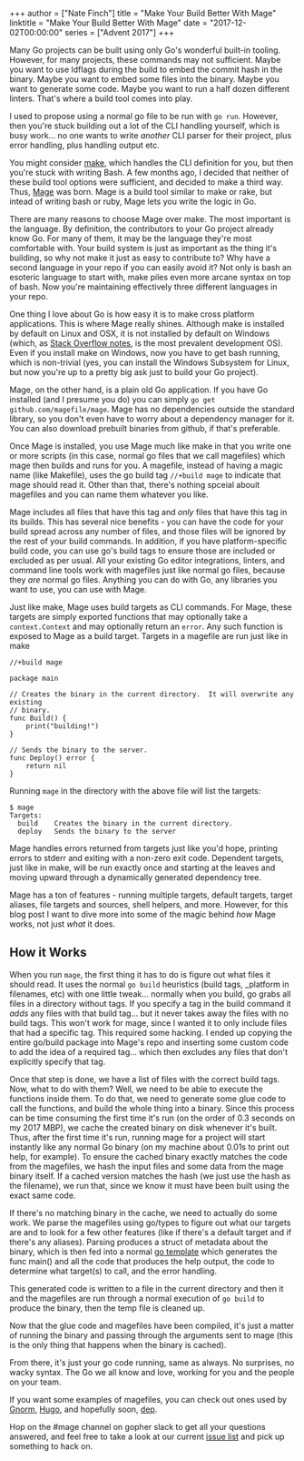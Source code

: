 +++
author = ["Nate Finch"]
title = "Make Your Build Better With Mage"
linktitle = "Make Your Build Better With Mage"
date = "2017-12-02T00:00:00"
series = ["Advent 2017"]
+++

Many Go projects can be built using only Go's wonderful built-in tooling.
However, for many projects, these commands may not sufficient. Maybe you want to
use ldflags during the build to embed the commit hash in the binary.  Maybe you
want to embed some files into the binary.  Maybe you want to generate some code.
Maybe you want to run a half dozen different linters.  That's where a build tool
comes into play.

I used to propose using a normal go file to be run with `go run`.  However, then
you're stuck building out a lot of the CLI handling yourself, which is busy
work... no one wants to write *another* CLI parser for their project, plus error
handling, plus handling output etc.

You might consider [make](/advent-2017/make/), which handles the CLI definition
for you, but then you're stuck with writing Bash.  A few months ago, I decided
that neither of these build tool options were sufficient, and decided to make a
third way.  Thus, [Mage](https://magefile.org/) was born.  Mage is a build tool
similar to make or rake, but intead of writing bash or ruby, Mage lets you
write the logic in Go. 

There are many reasons to choose Mage over make. The most important is the
language.  By definition, the contributors to your Go project already know Go.
For many of them, it may be the language they're most comfortable with.  Your
build system is just as important as the thing it's building, so why not make it
just as easy to contribute to?  Why have a second language in your repo if you
can easily avoid it?  Not only is bash an esoteric language to start with, make
piles even more arcane syntax on top of bash.  Now you're maintaining
effectively three different languages in your repo.

One thing I love about Go is how easy it is to make cross platform applications.
This is where Mage really shines.  Although make is installed by default on
Linux and OSX, it is not installed by default on Windows (which, as [Stack
Overflow
notes](https://insights.stackoverflow.com/survey/2017#technologies-and-occupations),
is the most prevalent development OS).  Even if you install make on Windows, now
you have to get bash running, which is non-trivial (yes, you can install the
Windows Subsystem for Linux, but now you're up to a pretty big ask just to build
your Go project).

Mage, on the other hand, is a plain old Go application.  If you have Go
installed (and I presume you do) you can simply `go get
github.com/magefile/mage`.  Mage has no dependencies outside the standard
library, so you don't even have to worry about a dependency manager for it. You
can also download prebuilt binaries from github, if that's preferable.

Once Mage is installed, you use Mage much like make in that you write one or
more scripts (in this case, normal go files that we call magefiles) which mage
then builds and runs for you.  A magefile, instead of having a magic name (like
Makefile), uses the go build tag `//+build mage` to indicate that mage should
read it.  Other than that, there's nothing spceial abouit magefiles and you can
name them whatever you like.

Mage includes all files that have this tag and *only* files that have this tag
in its builds.  This has several nice benefits - you can have the code for your
build spread across any number of files, and those files will be ignored by the
rest of your build commands.  In addition, if you have platform-specific build
code, you can use go's build tags to ensure those are included or excluded as
per usual.  All your existing Go editor integrations, linters, and command line
tools work with magefiles just like normal go files, because they *are* normal
go files.  Anything you can do with Go, any libraries you want to use, you can
use with Mage.

Just like make, Mage uses build targets as CLI commands. For Mage, these targets
are simply exported functions that may optionally take a `context.Context` and
may optionally return an `error`.  Any such function is exposed to Mage as a
build target.  Targets in a magefile are run just like in make

```
//+build mage

package main

// Creates the binary in the current directory.  It will overwrite any existing
// binary.
func Build() {
    print("building!")
}

// Sends the binary to the server.
func Deploy() error {
    return nil
}
```

Running `mage` in the directory with the above file will list the targets:

```
$ mage
Targets:
  build    Creates the binary in the current directory.
  deploy   Sends the binary to the server
```

Mage handles errors returned from targets just like you'd hope, printing errors
to stderr and exiting with a non-zero exit code.  Dependent targets, just like
in make, will be run exactly once and starting at the leaves and moving upward
through a dynamically generated dependency tree.

Mage has a ton of features - running multiple targets, default targets, target
aliases, file targets and sources, shell helpers, and more.  However, for this
blog post I want to dive more into some of the magic behind *how* Mage works,
not just *what* it does.

## How it Works

When you run `mage`, the first thing it has to do is figure out what files it
should read.  It uses the normal `go build` heuristics (build tags, \_platform in
filenames, etc) with one little tweak... normally when you build, go grabs all
files in a directory without tags.  If you specify a tag in the build command it
*adds* any files with that build tag... but it never takes away the files with
no build tags.  This won't work for mage, since I wanted it to only include
files that had a specific tag. This required some hacking.  I ended up copying
the entire go/build package into Mage's repo and inserting some custom code to
add the idea of a required tag... which then excludes any files that don't
explicitly specify that tag.

Once that step is done, we have a list of files with the correct build tags.
Now, what to do with them?  Well, we need to be able to execute the functions
inside them.  To do that, we need to generate some glue code to call the
functions, and build the whole thing into a binary.  Since this process can be
time consuming the first time it's run (on the order of 0.3 seconds on my 2017
MBP), we cache the created binary on disk whenever it's built. Thus, after the
first time it's run, running mage for a project will start instantly like any
normal Go binary (on my machine about 0.01s to print out help, for example).  To
ensure the cached binary exactly matches the code from the magefiles, we hash
the input files and some data from the mage binary itself.  If a cached version
matches the hash (we just use the hash as the filename), we run that, since we
know it must have been built using the exact same code.

If there's no matching binary in the cache, we need to actually do some work. We
parse the magefiles using go/types to figure out what our targets are and to
look for a few other features (like if there's a default target and if there's
any aliases).  Parsing produces a struct of metadata about the binary, which is
then fed into a normal [go
template](https://github.com/magefile/mage/blob/master/mage/template.go#L4)
which generates the func main() and all the code that produces the help output,
the code to determine what target(s) to call, and the error handling. 

This generated code is written to a file in the current directory and then it
and the magefiles are run through a normal execution of `go build` to produce
the binary, then the temp file is cleaned up.  

Now that the glue code and magefiles have been compiled, it's just a matter of
running the binary and passing through the arguments sent to mage (this is the
only thing that happens when the binary is cached).

From there, it's just your go code running, same as always.  No surprises, no
wacky syntax.  The Go we all know and love, working for you and the people on
your team.  

If you want some examples of magefiles, you can check out ones used by
[Gnorm](https://github.com/gnormal/gnorm/blob/master/mage.go),
[Hugo](https://github.com/gohugoio/hugo/blob/master/magefile.go), and hopefully
soon, [dep](https://github.com/golang/dep/pull/1468).

Hop on the #mage channel on gopher slack to get all your questions answered, and
feel free to take a look at our current [issue
list](https://github.com/magefile/mage/issues) and pick up something to hack on.